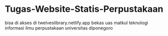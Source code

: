 # Tugas-Website-Statis-Perpustakaan
bisa di akses di twelveslibrary.netlify.app
bekas uas matkul teknologi informasi ilmu perpustakaan universitas diponegoro
